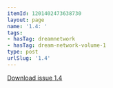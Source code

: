 ```yaml
---
itemId: 1201402473638730
layout: page
name: '1.4: '
tags:
- hasTag: dreamnetwork
- hasTag: dream-network-volume-1
type: post
urlSlug: '1.4'
---
```

<a href="files/pdfs/Volume_1/1.4_Fusion_Volume_1_No._4_of_The_Dream_Network_Bulletin.pdf" download="">Download issue 1.4</a>